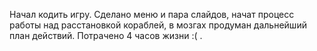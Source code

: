 Начал кодить игру. Сделано меню и пара слайдов, начат процесс работы над расстановкой кораблей, в мозгах продуман дальнейший план действий. Потрачено 4 часов жизни :( .
